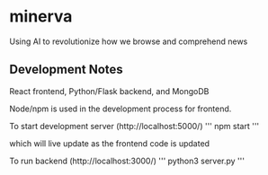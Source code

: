 # minerva
Using AI to revolutionize how we browse and comprehend news

## Development Notes
React frontend, Python/Flask backend, and MongoDB

Node/npm is used in the development process for frontend.

To start development server (http://localhost:5000/)
'''
npm start
'''

which will live update as the frontend code is updated

To run backend (http://localhost:3000/)
'''
python3 server.py
'''
